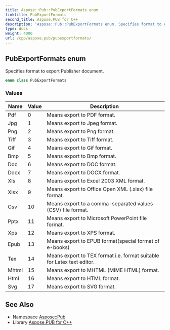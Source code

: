 ```yaml
---
title: Aspose::Pub::PubExportFormats enum
linktitle: PubExportFormats
second_title: Aspose.PUB for C++
description: 'Aspose::Pub::PubExportFormats enum. Specifies format to export Publisher document in C++.'
type: docs
weight: 4000
url: /cpp/aspose.pub/pubexportformats/
---
```

## PubExportFormats enum


Specifies format to export Publisher document.

```cpp
enum class PubExportFormats
```

### Values

| Name | Value | Description |
| --- | --- | --- |
| Pdf | 0 | Means export to PDF format. |
| Jpg | 1 | Means export to Jpeg format. |
| Png | 2 | Means export to Png format. |
| Tiff | 3 | Means export to Tiff format. |
| Gif | 4 | Means export to Gif format. |
| Bmp | 5 | Means export to Bmp format. |
| Doc | 6 | Means export to DOC format. |
| Docx | 7 | Means export to DOCX format. |
| Xls | 8 | Means export to Excel 2003 XML format. |
| Xlsx | 9 | Means export to Office Open XML (.xlsx) file format. |
| Csv | 10 | Means export to a comma-separated values (CSV) file format. |
| Pptx | 11 | Means export to Microsoft PowerPoint file format. |
| Xps | 12 | Means export to XPS format. |
| Epub | 13 | Means export to EPUB format(special format of e-books) |
| Tex | 14 | Means export to TEX format i.e. format suitable for Latex text editor. |
| Mhtml | 15 | Means export to MHTML (MIME HTML) format. |
| Html | 16 | Means export to HTML format. |
| Svg | 17 | Means export to SVG format. |

## See Also

* Namespace [Aspose::Pub](../)
* Library [Aspose.PUB for C++](../../)
